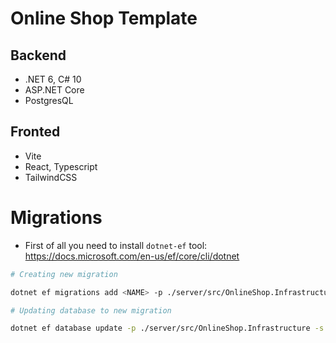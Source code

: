 # Online Shop Template

## Backend

- .NET 6, C# 10
- ASP.NET Core
- PostgresQL

## Fronted

- Vite
- React, Typescript
- TailwindCSS

# Migrations

- First of all you need to install `dotnet-ef` tool: https://docs.microsoft.com/en-us/ef/core/cli/dotnet

```sh
# Creating new migration

dotnet ef migrations add <NAME> -p ./server/src/OnlineShop.Infrastructure -s ./server/src/OnlineShop.Web -o Data/Migrations

# Updating database to new migration

dotnet ef database update -p ./server/src/OnlineShop.Infrastructure -s ./server/src/OnlineShop.Web
```
